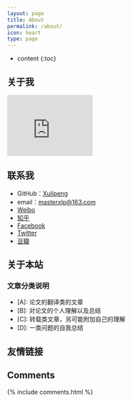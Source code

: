 ```yaml
---
layout: page
title: About
permalink: /about/
icon: heart
type: page
---
```


* content
{:toc}

## 关于我

<iframe src="https://githubbadge.appspot.com/masterxlp?s=1" style="border: 0;height: 142px;width: 200px;overflow: hidden;" frameBorder="0"></iframe>


## 联系我

* GitHub：[Xulipeng](https://github.com/masterxlp)
* email：masterxlp@163.com
* [Weibo](http://weibo.com/)
* [知乎](https://www.zhihu.com/people/xlp-wr )
* [Facebook](https://www.facebook.com/)
* [Twitter](https://twitter.com/)
* [豆瓣](https://www.douban.com/)

## 关于本站
### 文章分类说明
* \[A]: 论文的翻译类的文章
* \[B]: 对论文的个人理解以及总结
* \[C]: 转载类文章，另可能附加自己的理解
* \[D]: 一类问题的自我总结

## 友情链接


## Comments

{% include comments.html %}
